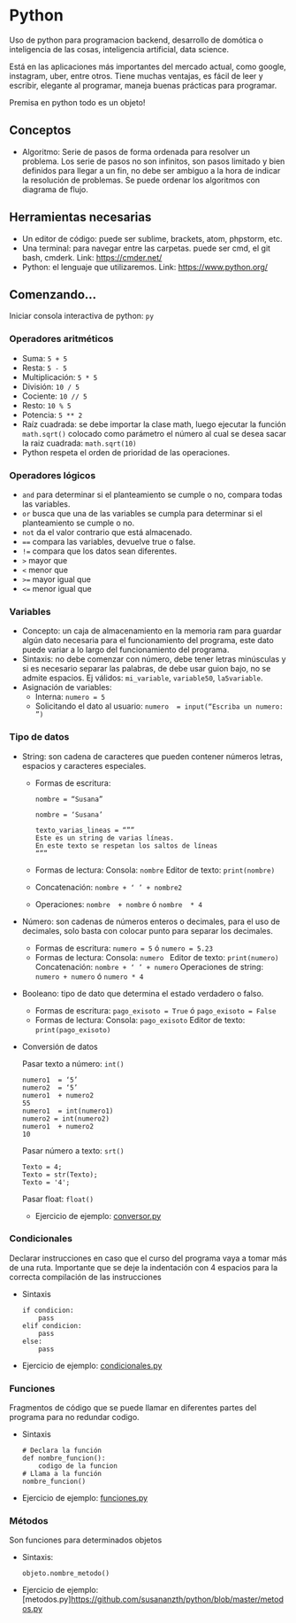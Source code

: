 # Python
Uso de python para programacion backend, desarrollo de domótica o inteligencia de las cosas, inteligencia artificial, data science.

Está en las aplicaciones más importantes del mercado actual, como google, instagram, uber, entre otros.
Tiene muchas ventajas, es fácil de leer y escribir, elegante al programar, maneja buenas prácticas para programar.

Premisa en python todo es un objeto!

## Conceptos

 * Algoritmo: Serie de pasos de forma ordenada para resolver un problema. Los serie de pasos no son infinitos, son pasos limitado y bien definidos para llegar a un fin, no debe ser ambiguo a la hora de indicar la resolución de problemas. Se puede ordenar los algoritmos con diagrama de flujo.

## Herramientas necesarias
* Un editor de código: puede ser sublime, brackets, atom, phpstorm, etc.
* Una terminal: para navegar entre las carpetas. puede ser cmd, el git bash, cmderk. Link: https://cmder.net/
* Python: el lenguaje que utilizaremos. Link: https://www.python.org/

## Comenzando…
Iniciar consola interactiva de python: ```py```
### Operadores aritméticos
* Suma: ```5 + 5```
* Resta: ```5 - 5```
* Multiplicación: ```5 * 5```
* División: ```10 / 5```
* Cociente: ```10 // 5```
* Resto: ```10 % 5```
* Potencia: ```5 ** 2```
* Raíz cuadrada: se debe importar la clase math, luego ejecutar la función ```math.sqrt()``` colocado como parámetro el número al cual se desea sacar la raiz cuadrada: ```math.sqrt(10)```
* Python respeta el orden de prioridad de las operaciones.

### Operadores lógicos
* ```and``` para determinar si el planteamiento se cumple o no, compara todas las variables.
* ```or``` busca que una de las variables se cumpla para determinar si el planteamiento se cumple o no.
* ```not``` da el valor contrario que está almacenado.
* ```==``` compara las variables, devuelve true o false.
* ```!=``` compara que los datos sean diferentes.
* ```>``` mayor que
* ```<``` menor que
* ```>=``` mayor igual que
* ```<=``` menor igual que



### Variables
* Concepto: un caja de almacenamiento en la memoria ram para guardar algún dato necesaria para el funcionamiento del programa, este dato puede variar a lo largo del funcionamiento del programa.
* Sintaxis: no debe comenzar con número, debe tener letras minúsculas y si es necesario separar las palabras, de debe usar guion bajo, no se admite espacios. Ej válidos: ```mi_variable```, ```variable50```, ```la5variable```.
* Asignación de variables: 
    - Interna: ```numero = 5```
    - Solicitando el dato al usuario: ```numero  = input(“Escriba un numero: ”)```


### Tipo de datos
* String: son cadena de caracteres que pueden contener números letras, espacios y caracteres especiales.
    - Formas de escritura: 
        ```
        nombre = “Susana”
        ```
        ```
        nombre = ‘Susana’
        ```
        ```
        texto_varias_lineas = “””
        Este es un string de varias líneas.
        En este texto se respetan los saltos de líneas
        “””
        ```

    - Formas de lectura:
        Consola: ```nombre```
        Editor de texto: ```print(nombre)```
    - Concatenación: ```nombre + ‘ ’ + nombre2```
    - Operaciones: ```nombre  + nombre```  ó  ```nombre  * 4```

* Número: son cadenas de números enteros o decimales, para el uso de decimales, solo basta con colocar punto para separar los decimales.
    - Formas de escritura: ```numero = 5```  ó  ```numero = 5.23```
    - Formas de lectura:
        Consola: ```numero ```
        Editor de texto: ```print(numero)```
    Concatenación: ```nombre + ‘ ’ + numero```
    Operaciones de string: ```numero + numero```  ó  ```numero * 4```

* Booleano: tipo de dato que determina el estado verdadero o falso.
    - Formas de escritura: ```pago_exisoto = True```  ó  ```pago_exisoto = False```
    - Formas de lectura:
        Consola: ```pago_exisoto```
        Editor de texto: ```print(pago_exisoto)```

* Conversión de datos

    Pasar texto a número: ```int()```
    ```
    numero1  = ‘5’
    numero2  = ‘5’
    numero1  + numero2 
    55
    numero1  = int(numero1)
    numero2 = int(numero2)
    numero1  + numero2 
    10
    ```
    Pasar número a texto: ```srt()```
    ```
    Texto = 4;
    Texto = str(Texto);
    Texto = '4';
    ```
    Pasar float: ```float()```

    - Ejercicio de ejemplo: [conversor.py](https://github.com/susananzth/python/blob/master/conversor.py)

### Condicionales

Declarar instrucciones en caso que el curso del programa vaya a tomar más de una ruta.
Importante que se deje la indentación con 4 espacios para la correcta compilación de las instrucciones
* Sintaxis
    ```
    if condicion: 
        pass
    elif condicion:
        pass
    else:
        pass
    ```
* Ejercicio de ejemplo: 
    [condicionales.py](https://github.com/susananzth/python/blob/master/condicionales.py)

### Funciones
Fragmentos de código que se puede llamar en diferentes partes del programa para no redundar codigo.
* Sintaxis
    ```
    # Declara la función
    def nombre_funcion():
        codigo de la funcion
    # Llama a la función
    nombre_funcion()
    ```
* Ejercicio de ejemplo:
    [funciones.py](https://github.com/susananzth/python/blob/master/funciones.py)

### Métodos
Son funciones para determinados objetos
* Sintaxis:
    ```
    objeto.nombre_metodo()
    ```
* Ejercicio de ejemplo:
    [metodos.py]https://github.com/susananzth/python/blob/master/metodos.py